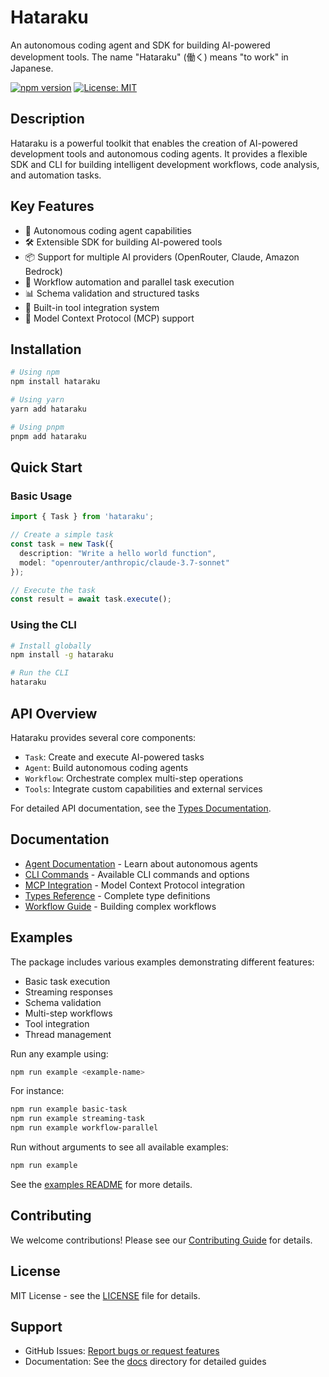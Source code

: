 # Hataraku

An autonomous coding agent and SDK for building AI-powered development tools. The name "Hataraku" (働く) means "to work" in Japanese.

[![npm version](https://badge.fury.io/js/hataraku.svg)](https://badge.fury.io/js/hataraku)
[![License: MIT](https://img.shields.io/badge/License-MIT-yellow.svg)](https://opensource.org/licenses/MIT)

## Description

Hataraku is a powerful toolkit that enables the creation of AI-powered development tools and autonomous coding agents. It provides a flexible SDK and CLI for building intelligent development workflows, code analysis, and automation tasks.

## Key Features

- 🤖 Autonomous coding agent capabilities
- 🛠️ Extensible SDK for building AI-powered tools
- 📦 Support for multiple AI providers (OpenRouter, Claude, Amazon Bedrock)
- 🔄 Workflow automation and parallel task execution
- 📊 Schema validation and structured tasks
- 🧰 Built-in tool integration system
- 🔗 Model Context Protocol (MCP) support

## Installation

```bash
# Using npm
npm install hataraku

# Using yarn
yarn add hataraku

# Using pnpm
pnpm add hataraku
```

## Quick Start

### Basic Usage

```typescript
import { Task } from 'hataraku';

// Create a simple task
const task = new Task({
  description: "Write a hello world function",
  model: "openrouter/anthropic/claude-3.7-sonnet"
});

// Execute the task
const result = await task.execute();
```

### Using the CLI

```bash
# Install globally
npm install -g hataraku

# Run the CLI
hataraku
```

## API Overview

Hataraku provides several core components:

- `Task`: Create and execute AI-powered tasks
- `Agent`: Build autonomous coding agents
- `Workflow`: Orchestrate complex multi-step operations
- `Tools`: Integrate custom capabilities and external services

For detailed API documentation, see the [Types Documentation](docs/types.md).

## Documentation

- [Agent Documentation](docs/agent.md) - Learn about autonomous agents
- [CLI Commands](docs/cli-commands.md) - Available CLI commands and options
- [MCP Integration](docs/mcp.md) - Model Context Protocol integration
- [Types Reference](docs/types.md) - Complete type definitions
- [Workflow Guide](docs/workflow-proposal.md) - Building complex workflows

## Examples

The package includes various examples demonstrating different features:

- Basic task execution
- Streaming responses
- Schema validation
- Multi-step workflows
- Tool integration
- Thread management

Run any example using:

```bash
npm run example <example-name>
```

For instance:

```bash
npm run example basic-task
npm run example streaming-task
npm run example workflow-parallel
```

Run without arguments to see all available examples:

```bash
npm run example
```

See the [examples README](examples/README.md) for more details.

## Contributing

We welcome contributions! Please see our [Contributing Guide](CONTRIBUTING.md) for details.

## License

MIT License - see the [LICENSE](LICENSE) file for details.

## Support

- GitHub Issues: [Report bugs or request features](https://github.com/turlockmike/hataraku/issues)
- Documentation: See the [docs](./docs) directory for detailed guides